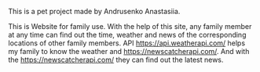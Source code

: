 This is a pet project made by Andrusenko Anastasiia.

This is Website for family use. With the help of this site, any family member at
any time can find out the time, weather and news of the corresponding locations
of other family members. API https://api.weatherapi.com/ helps my family to know
the weather and https://newscatcherapi.com/. And with the
https://newscatcherapi.com/ they can find out the latest news.

